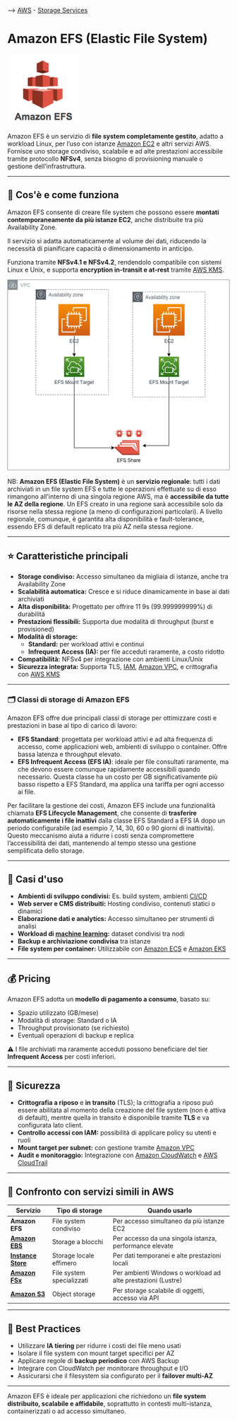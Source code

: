 --> [AWS](/00-Intro/AWS.md)  -  [Storage Services](/02-Storage-services/AWS-Storage-Services.md)
# Amazon EFS (Elastic File System)
![efs](img/efs.png)

Amazon EFS è un servizio di **file system completamente gestito**, adatto a workload Linux, per l’uso con istanze [Amazon EC2](/01-Compute-options/Amazon-EC2.md) e altri servizi AWS. Fornisce uno storage condiviso, scalabile e ad alte prestazioni accessibile tramite protocollo **NFSv4**, senza bisogno di provisioning manuale o gestione dell’infrastruttura.


---

## 🔧 Cos'è e come funziona

Amazon EFS consente di creare file system che possono essere **montati contemporaneamente da più istanze EC2**, anche distribuite tra più Availability Zone. 

Il servizio si adatta automaticamente al volume dei dati, riducendo la necessità di pianificare capacità o dimensionamento in anticipo.

Funziona tramite **NFSv4.1 e NFSv4.2**, rendendolo compatibile con sistemi Linux e Unix, e supporta **encryption in-transit e at-rest** tramite [AWS KMS](/09-Sicurezza-Compliance-Governance/Sicurezza/AWS-KMS.md).

![efs shared](img/efs-shared.png)

NB: **Amazon EFS (Elastic File System)** è un **servizio regionale**: tutti i dati archiviati in un file system EFS e tutte le operazioni effettuate su di esso rimangono all'interno di una singola regione AWS, ma è **accessibile da tutte le AZ della regione**. Un EFS creato in una regione sarà accessibile solo da risorse nella stessa regione (a meno di configurazioni particolari).
A livello regionale, comunque, è garantita alta disponibilità e fault-tolerance, essendo EFS di default replicato tra più AZ nella stessa regione.

---

## ⭐ Caratteristiche principali

- **Storage condiviso:** Accesso simultaneo da migliaia di istanze, anche tra Availability Zone
- **Scalabilità automatica:** Cresce e si riduce dinamicamente in base ai dati archiviati
- **Alta disponibilità:** Progettato per offrire 11 9s (99.999999999%) di durabilità
- **Prestazioni flessibili:** Supporta due modalità di throughput (burst e provisioned)
- **Modalità di storage:**
  - **Standard:** per workload attivi e continui
  - **Infrequent Access (IA):** per file acceduti raramente, a costo ridotto
- **Compatibilità:** NFSv4 per integrazione con ambienti Linux/Unix
- **Sicurezza integrata:** Supporta TLS, [IAM](/09-Sicurezza-Compliance-Governance/Sicurezza/AWS-IAM.md), [Amazon VPC](/03-CDN-e-Networking/Amazon-VPC.md), e crittografia con [AWS KMS](/09-Sicurezza-Compliance-Governance/Sicurezza/AWS-KMS.md)

---
### 🗂️ Classi di storage di Amazon EFS

Amazon EFS offre due principali classi di storage per ottimizzare costi e prestazioni in base al tipo di carico di lavoro:

- **EFS Standard**: progettata per workload attivi e ad alta frequenza di accesso, come applicazioni web, ambienti di sviluppo o container. Offre bassa latenza e throughput elevato.
- **EFS Infrequent Access (EFS IA)**: ideale per file consultati raramente, ma che devono essere comunque rapidamente accessibili quando necessario. Questa classe ha un costo per GB significativamente più basso rispetto a EFS Standard, ma applica una tariffa per ogni accesso ai file.

Per facilitare la gestione dei costi, Amazon EFS include una funzionalità chiamata **EFS Lifecycle Management**, che consente di **trasferire automaticamente i file inattivi** dalla classe EFS Standard a EFS IA dopo un periodo configurabile (ad esempio 7, 14, 30, 60 o 90 giorni di inattività). Questo meccanismo aiuta a ridurre i costi senza compromettere l’accessibilità dei dati, mantenendo al tempo stesso una gestione semplificata dello storage.


---

## 🚀 Casi d'uso

- **Ambienti di sviluppo condivisi:** Es. build system, ambienti [CI/CD](/05-Development-Messaging-Deploying/CI-e-CD.md)
- **Web server e CMS distribuiti:** Hosting condiviso, contenuti statici o dinamici
- **Elaborazione dati e analytics:** Accesso simultaneo per strumenti di analisi
- **Workload di [machine learning](/07-IA-ML-Analytics/AI-e-ML/Machine-Learning.md):** dataset condivisi tra nodi
- **Backup e archiviazione condivisa** tra istanze
- **File system per container:** Utilizzabile con [Amazon ECS](/01-Compute-options/Amazon-ECS.md) e [Amazon EKS](/01-Compute-options/Amazon-EKS.md)

---

## 💰 Pricing

Amazon EFS adotta un **modello di pagamento a consumo**, basato su:

- Spazio utilizzato (GB/mese)
- Modalità di storage: Standard o IA
- Throughput provisionato (se richiesto)
- Eventuali operazioni di backup e replica

⚠️ I file archiviati ma raramente acceduti possono beneficiare del tier **Infrequent Access** per costi inferiori.

---

## 🔐 Sicurezza

- **Crittografia a riposo** e **in transito** (TLS); la crittografia a riposo può essere abilitata al momento della creazione del file system (non è attiva di default), mentre quella in transito è disponibile tramite **TLS** e va configurata lato client.
- **Controllo accessi con IAM:** possibilità di applicare policy su utenti e ruoli
- **Mount target per subnet:** con gestione tramite [Amazon VPC](/03-CDN-e-Networking/Amazon-VPC.md)
- **Audit e monitoraggio:** Integrazione con [Amazon CloudWatch](/08-Auditing-Monitoring-Logging/Amazon-CloudWatch.md) e [AWS CloudTrail](/08-Auditing-Monitoring-Logging/Amazon-CloudTrail.md)

---

## 🔄 Confronto con servizi simili in AWS

| Servizio                  | Tipo di storage           | Quando usarlo                                               |
|---------------------------|---------------------------|-------------------------------------------------------------|
| **Amazon EFS**            | File system condiviso     | Per accesso simultaneo da più istanze EC2                  |
| **[Amazon EBS](/02-Storage-services/Amazon-EBS.md)**            | Storage a blocchi          | Per accesso da una singola istanza, performance elevate     |
| **[Instance Store](/02-Storage-services/Instance-Store.md)**    | Storage locale effimero    | Per dati temporanei e alte prestazioni locali               |
| **[Amazon FSx](/02-Storage-services/Amazon-FSx.md)**            | File system specializzati  | Per ambienti Windows o workload ad alte prestazioni (Lustre) |
| **[Amazon S3](/02-Storage-services/Amazon-S3.md)**              | Object storage             | Per storage scalabile di oggetti, accesso via API           |

---

## 📌 Best Practices

- Utilizzare **IA tiering** per ridurre i costi dei file meno usati
- Isolare il file system con mount target specifici per AZ
- Applicare regole di **backup periodico** con AWS Backup
- Integrare con CloudWatch per monitorare throughput e I/O
- Assicurarsi che il filesystem sia configurato per il **failover multi-AZ**

---

Amazon EFS è ideale per applicazioni che richiedono un **file system distribuito, scalabile e affidabile**, soprattutto in contesti multi-istanza, containerizzati o ad accesso simultaneo.
